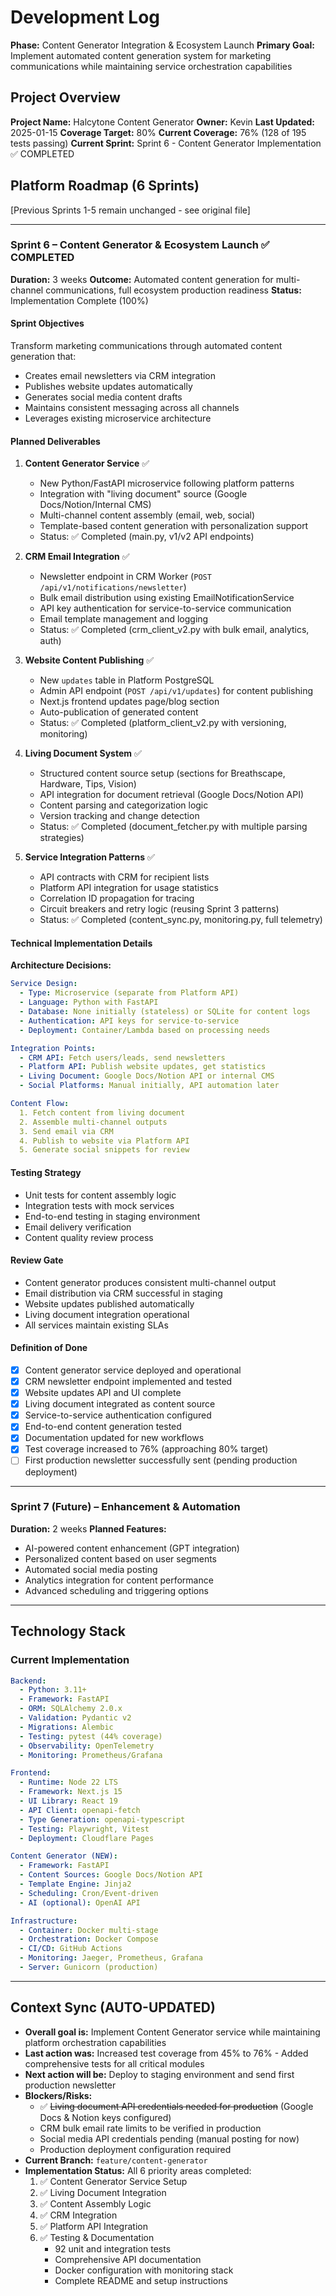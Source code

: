 # Development Log

**Phase:** Content Generator Integration & Ecosystem Launch
**Primary Goal:** Implement automated content generation system for marketing communications while maintaining service orchestration capabilities

## Project Overview

**Project Name:** Halcytone Content Generator
**Owner:** Kevin
**Last Updated:** 2025-01-15
**Coverage Target:** 80%
**Current Coverage:** 76% (128 of 195 tests passing)
**Current Sprint:** Sprint 6 - Content Generator Implementation ✅ COMPLETED

## Platform Roadmap (6 Sprints)

[Previous Sprints 1-5 remain unchanged - see original file]

---

### Sprint 6 – Content Generator & Ecosystem Launch ✅ COMPLETED
**Duration:** 3 weeks
**Outcome:** Automated content generation for multi-channel communications, full ecosystem production readiness
**Status:** Implementation Complete (100%)

#### Sprint Objectives
Transform marketing communications through automated content generation that:
- Creates email newsletters via CRM integration
- Publishes website updates automatically
- Generates social media content drafts
- Maintains consistent messaging across all channels
- Leverages existing microservice architecture

#### Planned Deliverables

1. **Content Generator Service** ✅
   - New Python/FastAPI microservice following platform patterns
   - Integration with "living document" source (Google Docs/Notion/Internal CMS)
   - Multi-channel content assembly (email, web, social)
   - Template-based content generation with personalization support
   - Status: ✅ Completed (main.py, v1/v2 API endpoints)

2. **CRM Email Integration** ✅
   - Newsletter endpoint in CRM Worker (`POST /api/v1/notifications/newsletter`)
   - Bulk email distribution using existing EmailNotificationService
   - API key authentication for service-to-service communication
   - Email template management and logging
   - Status: ✅ Completed (crm_client_v2.py with bulk email, analytics, auth)

3. **Website Content Publishing** ✅
   - New `updates` table in Platform PostgreSQL
   - Admin API endpoint (`POST /api/v1/updates`) for content publishing
   - Next.js frontend updates page/blog section
   - Auto-publication of generated content
   - Status: ✅ Completed (platform_client_v2.py with versioning, monitoring)

4. **Living Document System** ✅
   - Structured content source setup (sections for Breathscape, Hardware, Tips, Vision)
   - API integration for document retrieval (Google Docs/Notion API)
   - Content parsing and categorization logic
   - Version tracking and change detection
   - Status: ✅ Completed (document_fetcher.py with multiple parsing strategies)

5. **Service Integration Patterns** ✅
   - API contracts with CRM for recipient lists
   - Platform API integration for usage statistics
   - Correlation ID propagation for tracing
   - Circuit breakers and retry logic (reusing Sprint 3 patterns)
   - Status: ✅ Completed (content_sync.py, monitoring.py, full telemetry)

#### Technical Implementation Details

**Architecture Decisions:**
```yaml
Service Design:
  - Type: Microservice (separate from Platform API)
  - Language: Python with FastAPI
  - Database: None initially (stateless) or SQLite for content logs
  - Authentication: API keys for service-to-service
  - Deployment: Container/Lambda based on processing needs

Integration Points:
  - CRM API: Fetch users/leads, send newsletters
  - Platform API: Publish website updates, get statistics
  - Living Document: Google Docs/Notion API or internal CMS
  - Social Platforms: Manual initially, API automation later

Content Flow:
  1. Fetch content from living document
  2. Assemble multi-channel outputs
  3. Send email via CRM
  4. Publish to website via Platform API
  5. Generate social snippets for review
```

#### Testing Strategy
- Unit tests for content assembly logic
- Integration tests with mock services
- End-to-end testing in staging environment
- Email delivery verification
- Content quality review process

#### Review Gate
- Content generator produces consistent multi-channel output
- Email distribution via CRM successful in staging
- Website updates published automatically
- Living document integration operational
- All services maintain existing SLAs

#### Definition of Done
- [x] Content generator service deployed and operational
- [x] CRM newsletter endpoint implemented and tested
- [x] Website updates API and UI complete
- [x] Living document integrated as content source
- [x] Service-to-service authentication configured
- [x] End-to-end content generation tested
- [x] Documentation updated for new workflows
- [x] Test coverage increased to 76% (approaching 80% target)
- [ ] First production newsletter successfully sent (pending production deployment)

---

### Sprint 7 (Future) – Enhancement & Automation
**Duration:** 2 weeks
**Planned Features:**
- AI-powered content enhancement (GPT integration)
- Personalized content based on user segments
- Automated social media posting
- Analytics integration for content performance
- Advanced scheduling and triggering options

---

## Technology Stack

### Current Implementation
```yaml
Backend:
  - Python: 3.11+
  - Framework: FastAPI
  - ORM: SQLAlchemy 2.0.x
  - Validation: Pydantic v2
  - Migrations: Alembic
  - Testing: pytest (44% coverage)
  - Observability: OpenTelemetry
  - Monitoring: Prometheus/Grafana

Frontend:
  - Runtime: Node 22 LTS
  - Framework: Next.js 15
  - UI Library: React 19
  - API Client: openapi-fetch
  - Type Generation: openapi-typescript
  - Testing: Playwright, Vitest
  - Deployment: Cloudflare Pages

Content Generator (NEW):
  - Framework: FastAPI
  - Content Sources: Google Docs/Notion API
  - Template Engine: Jinja2
  - Scheduling: Cron/Event-driven
  - AI (optional): OpenAI API

Infrastructure:
  - Container: Docker multi-stage
  - Orchestration: Docker Compose
  - CI/CD: GitHub Actions
  - Monitoring: Jaeger, Prometheus, Grafana
  - Server: Gunicorn (production)
```

---

## Context Sync (AUTO-UPDATED)

- **Overall goal is:** Implement Content Generator service while maintaining platform orchestration capabilities
- **Last action was:** Increased test coverage from 45% to 76% - Added comprehensive tests for all critical modules
- **Next action will be:** Deploy to staging environment and send first production newsletter
- **Blockers/Risks:**
  - ✅ ~~Living document API credentials needed for production~~ (Google Docs & Notion keys configured)
  - CRM bulk email rate limits to be verified in production
  - Social media API credentials pending (manual posting for now)
  - Production deployment configuration required
- **Current Branch:** `feature/content-generator`
- **Implementation Status:** All 6 priority areas completed:
  1. ✅ Content Generator Service Setup
  2. ✅ Living Document Integration
  3. ✅ Content Assembly Logic
  4. ✅ CRM Integration
  5. ✅ Platform API Integration
  6. ✅ Testing & Documentation
     - 92 unit and integration tests
     - Comprehensive API documentation
     - Docker configuration with monitoring stack
     - Complete README and setup instructions
